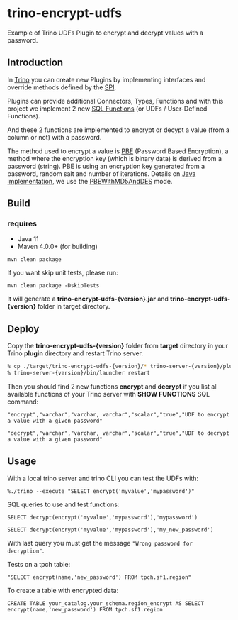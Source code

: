 # trino-encrypt-udfs

Example of Trino UDFs Plugin to encrypt and decrypt values with a password.

## Introduction

In [Trino](https://trino.io) you can create new Plugins by implementing interfaces and override methods defined by the [SPI](https://trino.io/docs/current/develop/spi-overview.html).

Plugins can provide additional Connectors, Types, Functions and with this project we implement 2 new [SQL Functions](https://trino.io/docs/current/develop/functions.html) (or UDFs / User-Defined Functions).

And these 2 functions are implemented to encrypt or decypt a value (from a column or not) with a password.

The method used to encrypt a value is [PBE](http://www.crypto-it.net/eng/theory/pbe.html) (Password Based Encryption), a method where the encryption key (which is binary data) is derived from a password (string). PBE is using an encryption key generated from a password, random salt and number of iterations.
Details on [Java implementation](https://www.javamex.com/tutorials/cryptography/password_based_encryption.shtml), we use the [PBEWithMD5AndDES](https://www.javamex.com/tutorials/cryptography/pbe_key_derivation.shtml) mode.



## Build

### requires
* Java 11
* Maven 4.0.0+ (for building)

```
mvn clean package
```

If you want skip unit tests, please run:
```
mvn clean package -DskipTests
```

It will generate a **trino-encrypt-udfs-{version}.jar** and **trino-encrypt-udfs-{version}** folder in target directory.
   
## Deploy

Copy the **trino-encrypt-udfs-{version}** folder from **target** directory in your Trino **plugin** directory and restart Trino server.
   
```bash
% cp ./target/trino-encrypt-udfs-{version}/* trino-server-{version}/plugin/trino-encrypt-udfs-{version}
% trino-server-{version}/bin/launcher restart
```

Then you should find 2 new functions **encrypt** and **decrypt** if you list all available functions of your Trino server with **SHOW FUNCTIONS** SQL command:
``` 
"encrypt","varchar","varchar, varchar","scalar","true","UDF to encrypt a value with a given password"

"decrypt","varchar","varchar, varchar","scalar","true","UDF to decrypt a value with a given password"
``` 
## Usage

With a local trino server and trino CLI you can test the UDFs with:
``` 
%./trino --execute "SELECT encrypt('myvalue','mypassword')"
```

SQL queries to use and test functions:

```
SELECT decrypt(encrypt('myvalue','mypassword'),'mypassword')

SELECT decrypt(encrypt('myvalue','mypassword'),'my_new_password')
```
With last query you must get the message ``"Wrong password for decryption"``.


Tests on a tpch table:
```
"SELECT encrypt(name,'new_password') FROM tpch.sf1.region"
```
To create a table with encrypted data:

```
CREATE TABLE your_catalog.your_schema.region_encrypt AS SELECT encrypt(name,'new_password') FROM tpch.sf1.region
```